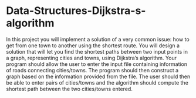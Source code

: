 # Data-Structures-Dijkstra-s-algorithm
In this project you will implement a solution of a very common issue: how  to get from one town to another using the shortest route. You will design a solution that will let you find the shortest paths between  two input points in a graph, representing cities and towns, using Dijkstra’s  algorithm. Your program should allow the user to enter the input file  containing information of roads connecting cities/towns. The program  should then construct a graph based on the information provided from the  file. The user should then be able to enter pairs of cities/towns and the  algorithm should compute the shortest path between the two cities/towns  entered.
